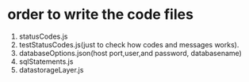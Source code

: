 # order to write the code files
1. statusCodes.js
2. testStatusCodes.js(just to check how codes and messages works).
3. databaseOptions.json(host port,user,and password, databasename)
4. sqlStatements.js
5. datastorageLayer.js